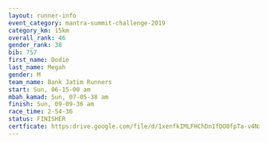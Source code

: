 ```yaml
---
layout: runner-info 
event_category: mantra-summit-challenge-2019 
category_km: 15km 
overall_rank: 46
gender_rank: 38
bib: 757
first_name: Dodie
last_name: Megah
gender: M
team_name: Bank Jatim Runners
start: Sun, 06-15-00 am
mbah_kamad: Sun, 07-05-38 am
finish: Sun, 09-09-36 am
race_time: 2-54-36
status: FINISHER
certficate: https:drive.google.com/file/d/1xenfkIMLFHChDn1fDO0fpTa-v4NxRT-L/view?usp=sharing
---
```

